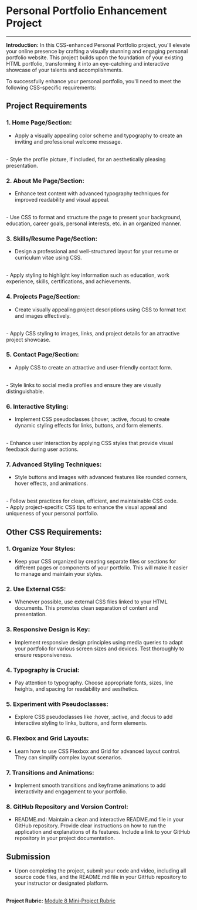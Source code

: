 <h1>Personal Portfolio Enhancement Project</h1>
<hr>

<b>Introduction:</b>
In this CSS-enhanced Personal Portfolio project, you'll elevate your online presence by crafting a visually stunning and engaging personal portfolio website. This project builds upon the foundation of your existing HTML portfolio, transforming it into an eye-catching and interactive showcase of your talents and accomplishments.

To successfully enhance your personal portfolio, you'll need to meet the following CSS-specific requirements:

<h2>Project Requirements</h2>

<h3>1. Home Page/Section:</h3>

- Apply a visually appealing color scheme and typography to create an inviting and professional welcome message.
<br>
- Style the profile picture, if included, for an aesthetically pleasing presentation.

<h3>2. About Me Page/Section:</h3>

- Enhance text content with advanced typography techniques for improved readability and visual appeal.
<br>
- Use CSS to format and structure the page to present your background, education, career goals, personal interests, etc. in an organized manner.

<h3>3. Skills/Resume Page/Section:</h3>

- Design a professional and well-structured layout for your resume or curriculum vitae using CSS.
<br>
- Apply styling to highlight key information such as education, work experience, skills, certifications, and achievements.

<h3>4. Projects Page/Section:</h3>

- Create visually appealing project descriptions using CSS to format text and images effectively.
<br>
- Apply CSS styling to images, links, and project details for an attractive project showcase.

<h3>5. Contact Page/Section:</h3>

- Apply CSS to create an attractive and user-friendly contact form.
<br>
- Style links to social media profiles and ensure they are visually distinguishable.

<h3>6. Interactive Styling:</h3>

- Implement CSS pseudoclasses (:hover, :active, :focus) to create dynamic styling effects for links, buttons, and form elements.
<br>
- Enhance user interaction by applying CSS styles that provide visual feedback during user actions.

<h3>7. Advanced Styling Techniques:</h3>

- Style buttons and images with advanced features like rounded corners, hover effects, and animations.
<br>
- Follow best practices for clean, efficient, and maintainable CSS code.
<br>
- Apply project-specific CSS tips to enhance the visual appeal and uniqueness of your personal portfolio.

<h2>Other CSS Requirements:</h2>

<h3>1. Organize Your Styles:</h3>

- Keep your CSS organized by creating separate files or sections for different pages or components of your portfolio. This will make it easier to manage and maintain your styles.

<h3>2. Use External CSS:</h3>

- Whenever possible, use external CSS files linked to your HTML documents. This promotes clean separation of content and presentation.

<h3>3. Responsive Design is Key:</h3>

- Implement responsive design principles using media queries to adapt your portfolio for various screen sizes and devices. Test thoroughly to ensure responsiveness.

<h3>4. Typography is Crucial:</h3>

- Pay attention to typography. Choose appropriate fonts, sizes, line heights, and spacing for readability and aesthetics.

<h3>5. Experiment with Pseudoclasses:</h3>

- Explore CSS pseudoclasses like :hover, :active, and :focus to add interactive styling to links, buttons, and form elements.

<h3>6. Flexbox and Grid Layouts:</h3>

- Learn how to use CSS Flexbox and Grid for advanced layout control. They can simplify complex layout scenarios.

<h3>7. Transitions and Animations:</h3>

- Implement smooth transitions and keyframe animations to add interactivity and engagement to your portfolio.

<h3>8. GitHub Repository and Version Control:</h3>

- README.md: Maintain a clean and interactive README.md file in your GitHub repository. Provide clear instructions on how to run the application and explanations of its features. Include a link to your GitHub repository in your project documentation.

<h2>Submission</h2>

- Upon completing the project, submit your code and video, including all source code files, and the README.md file in your GitHub repository to your instructor or designated platform.
<br>
<b>Project Rubric:</b> <a href="https://codingtemple.notion.site/Module-8-Mini-Project-18ba8d6eec2f4979bf80ac3605f20565" target="_blank">Module 8 Mini-Project Rubric</a>